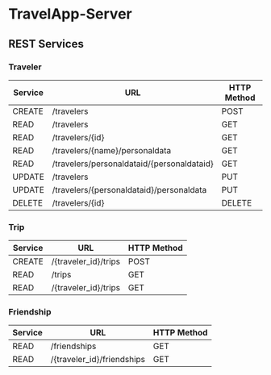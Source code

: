 # TravelApp-Server

REST Services
-----------
    
### Traveler  
  
 Service | URL | HTTP Method 
 ------- | --- | -----------
 CREATE  | /travelers  | POST 
 READ  | /travelers  | GET  
 READ  | /travelers/{id}  | GET 
 READ  | /travelers/{name}/personaldata  | GET
 READ  | /travelers/personaldataid/{personaldataid} | GET
 UPDATE  | /travelers  | PUT 
 UPDATE  | /travelers/{personaldataid}/personaldata | PUT
 DELETE  | /travelers/{id}  | DELETE 
    
### Trip  
  
 Service | URL | HTTP Method 
 ------- | --- | -----------
 CREATE  | /{traveler_id}/trips  | POST  
 READ  | /trips  | GET |
 READ  | /{traveler_id}/trips  | GET |  
    
### Friendship  

 Service | URL | HTTP Method 
 ------- | --- | -----------
 READ  | /friendships  | GET 
 READ  | /{traveler_id}/friendships  | GET  